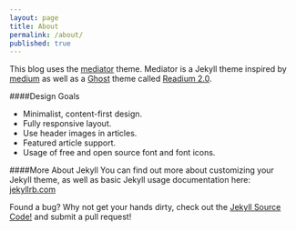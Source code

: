 ```yaml
---
layout: page
title: About
permalink: /about/
published: true
---
```


This blog uses the [mediator](https://github.com/dirkfabisch/mediator) theme. Mediator is a Jekyll theme inspired by [medium](https://medium.com/) as well as a [Ghost](https://ghost.org/) theme 
called [Readium 2.0](http://www.svenread.com/readium-ghost-theme/).

####Design Goals
* Minimalist, content-first design.
* Fully responsive layout.
* Use header images in articles.
* Featured article support.
* Usage of free and open source font and font icons.

####More About Jekyll
You can find out more about customizing your Jekyll theme, as well as basic Jekyll usage documentation here: [jekyllrb.com](http://jekyllrb.com/)

Found a bug? Why not get your hands dirty, check out the [Jekyll Source Code!](https://github.com/jekyll/jekyll) and submit a pull request!

